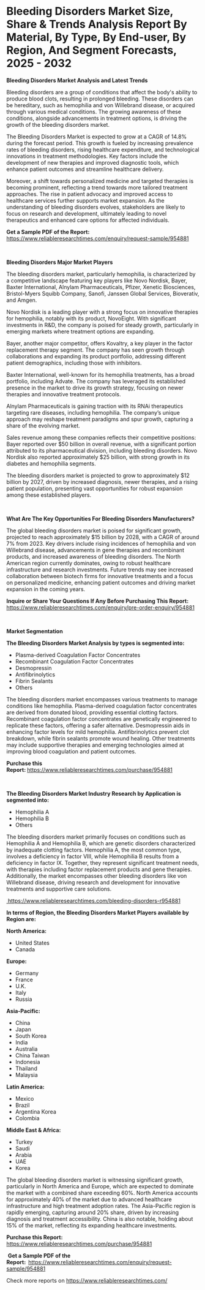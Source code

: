 <p><h1>Bleeding Disorders Market Size, Share & Trends Analysis Report By Material, By Type, By End-user, By Region, And Segment Forecasts, 2025 - 2032</h1></p><p><strong>Bleeding Disorders Market Analysis and Latest Trends</strong></p>
<p><p>Bleeding disorders are a group of conditions that affect the body's ability to produce blood clots, resulting in prolonged bleeding. These disorders can be hereditary, such as hemophilia and von Willebrand disease, or acquired through various medical conditions. The growing awareness of these conditions, alongside advancements in treatment options, is driving the growth of the bleeding disorders market.</p><p>The Bleeding Disorders Market is expected to grow at a CAGR of 14.8% during the forecast period. This growth is fueled by increasing prevalence rates of bleeding disorders, rising healthcare expenditure, and technological innovations in treatment methodologies. Key factors include the development of new therapies and improved diagnostic tools, which enhance patient outcomes and streamline healthcare delivery.</p><p>Moreover, a shift towards personalized medicine and targeted therapies is becoming prominent, reflecting a trend towards more tailored treatment approaches. The rise in patient advocacy and improved access to healthcare services further supports market expansion. As the understanding of bleeding disorders evolves, stakeholders are likely to focus on research and development, ultimately leading to novel therapeutics and enhanced care options for affected individuals.</p></p>
<p><strong>Get a Sample PDF of the Report:&nbsp;</strong> <a href="https://www.reliableresearchtimes.com/enquiry/request-sample/954881?utm_campaign=2722&utm_medium=2&utm_source=Github&utm_content=ia&utm_term=07032025&utm_id=bleeding-disorders">https://www.reliableresearchtimes.com/enquiry/request-sample/954881</a></p>
<p>&nbsp;</p>
<p><strong>Bleeding Disorders Major Market Players</strong></p>
<p><p>The bleeding disorders market, particularly hemophilia, is characterized by a competitive landscape featuring key players like Novo Nordisk, Bayer, Baxter International, Alnylam Pharmaceuticals, Pfizer, Xenetic Biosciences, Bristol-Myers Squibb Company, Sanofi, Janssen Global Services, Bioverativ, and Amgen. </p><p>Novo Nordisk is a leading player with a strong focus on innovative therapies for hemophilia, notably with its product, NovoEight. With significant investments in R&D, the company is poised for steady growth, particularly in emerging markets where treatment options are expanding. </p><p>Bayer, another major competitor, offers Kovaltry, a key player in the factor replacement therapy segment. The company has seen growth through collaborations and expanding its product portfolio, addressing different patient demographics, including those with inhibitors.</p><p>Baxter International, well-known for its hemophilia treatments, has a broad portfolio, including Advate. The company has leveraged its established presence in the market to drive its growth strategy, focusing on newer therapies and innovative treatment protocols.</p><p>Alnylam Pharmaceuticals is gaining traction with its RNAi therapeutics targeting rare diseases, including hemophilia. The company’s unique approach may reshape treatment paradigms and spur growth, capturing a share of the evolving market.</p><p>Sales revenue among these companies reflects their competitive positions: Bayer reported over $50 billion in overall revenue, with a significant portion attributed to its pharmaceutical division, including bleeding disorders. Novo Nordisk also reported approximately $25 billion, with strong growth in its diabetes and hemophilia segments.</p><p>The bleeding disorders market is projected to grow to approximately $12 billion by 2027, driven by increased diagnosis, newer therapies, and a rising patient population, presenting vast opportunities for robust expansion among these established players.</p></p>
<p>&nbsp;</p>
<p><strong>What Are The Key Opportunities For Bleeding Disorders Manufacturers?</strong></p>
<p><p>The global bleeding disorders market is poised for significant growth, projected to reach approximately $15 billion by 2028, with a CAGR of around 7% from 2023. Key drivers include rising incidences of hemophilia and von Willebrand disease, advancements in gene therapies and recombinant products, and increased awareness of bleeding disorders. The North American region currently dominates, owing to robust healthcare infrastructure and research investments. Future trends may see increased collaboration between biotech firms for innovative treatments and a focus on personalized medicine, enhancing patient outcomes and driving market expansion in the coming years.</p></p>
<p><strong>Inquire or Share Your Questions If Any Before Purchasing This Report:</strong> <a href="https://www.reliableresearchtimes.com/enquiry/pre-order-enquiry/954881?utm_campaign=2722&utm_medium=2&utm_source=Github&utm_content=ia&utm_term=07032025&utm_id=bleeding-disorders">https://www.reliableresearchtimes.com/enquiry/pre-order-enquiry/954881</a></p>
<p>&nbsp;</p>
<p><strong>Market Segmentation</strong></p>
<p><strong>The Bleeding Disorders Market Analysis by types is segmented into:</strong></p>
<p><ul><li>Plasma-derived Coagulation Factor Concentrates</li><li>Recombinant Coagulation Factor Concentrates</li><li>Desmopressin</li><li>Antifibrinolytics</li><li>Fibrin Sealants</li><li>Others</li></ul></p>
<p><p>The bleeding disorders market encompasses various treatments to manage conditions like hemophilia. Plasma-derived coagulation factor concentrates are derived from donated blood, providing essential clotting factors. Recombinant coagulation factor concentrates are genetically engineered to replicate these factors, offering a safer alternative. Desmopressin aids in enhancing factor levels for mild hemophilia. Antifibrinolytics prevent clot breakdown, while fibrin sealants promote wound healing. Other treatments may include supportive therapies and emerging technologies aimed at improving blood coagulation and patient outcomes.</p></p>
<p><strong>Purchase this Report:&nbsp;</strong><a href="https://www.reliableresearchtimes.com/purchase/954881?utm_campaign=2722&utm_medium=2&utm_source=Github&utm_content=ia&utm_term=07032025&utm_id=bleeding-disorders">https://www.reliableresearchtimes.com/purchase/954881</a></p>
<p>&nbsp;</p>
<p><strong>The Bleeding Disorders Market Industry Research by Application is segmented into:</strong></p>
<p><ul><li>Hemophilia A</li><li>Hemophilia B</li><li>Others</li></ul></p>
<p><p>The bleeding disorders market primarily focuses on conditions such as Hemophilia A and Hemophilia B, which are genetic disorders characterized by inadequate clotting factors. Hemophilia A, the most common type, involves a deficiency in factor VIII, while Hemophilia B results from a deficiency in factor IX. Together, they represent significant treatment needs, with therapies including factor replacement products and gene therapies. Additionally, the market encompasses other bleeding disorders like von Willebrand disease, driving research and development for innovative treatments and supportive care solutions.</p></p>
<p><a href="https://www.reliableresearchtimes.com/bleeding-disorders-r954881?utm_campaign=2722&utm_medium=2&utm_source=Github&utm_content=ia&utm_term=07032025&utm_id=bleeding-disorders">&nbsp;https://www.reliableresearchtimes.com/bleeding-disorders-r954881</a></p>
<p><strong>In terms of Region, the Bleeding Disorders Market Players available by Region are:</strong></p>
<p>
    <p> <strong> North America: </strong>
        <ul>
            <li>United States</li>
            <li>Canada</li>
        </ul>
        </p> 
    <p> <strong> Europe: </strong>
        <ul>
            <li>Germany</li>
            <li>France</li>
            <li>U.K.</li>
            <li>Italy</li>
            <li>Russia</li>
        </ul>
        </p> 
    <p> <strong> Asia-Pacific: </strong>
        <ul>
            <li>China</li>
            <li>Japan</li>
            <li>South Korea</li>
            <li>India</li>
            <li>Australia</li>
            <li>China Taiwan</li>
            <li>Indonesia</li>
            <li>Thailand</li>
            <li>Malaysia</li>
        </ul>
        </p> 
    <p> <strong> Latin America: </strong>
        <ul>
            <li>Mexico</li>
            <li>Brazil</li>
            <li>Argentina Korea</li>
            <li>Colombia</li>
        </ul>
        </p> 
    <p> <strong> Middle East & Africa: </strong>
        <ul>
            <li>Turkey</li>
            <li>Saudi</li>
            <li>Arabia</li>
            <li>UAE</li>
            <li>Korea</li>
        </ul>
    </p>
    </p>
<p><p>The global bleeding disorders market is witnessing significant growth, particularly in North America and Europe, which are expected to dominate the market with a combined share exceeding 60%. North America accounts for approximately 40% of the market due to advanced healthcare infrastructure and high treatment adoption rates. The Asia-Pacific region is rapidly emerging, capturing around 20% share, driven by increasing diagnosis and treatment accessibility. China is also notable, holding about 15% of the market, reflecting its expanding healthcare investments.</p></p>
<p><strong>Purchase this Report: </strong><a href="https://www.reliableresearchtimes.com/purchase/954881?utm_campaign=2722&utm_medium=2&utm_source=Github&utm_content=ia&utm_term=07032025&utm_id=bleeding-disorders">https://www.reliableresearchtimes.com/purchase/954881</a></p>
<p>&nbsp;<strong>Get a Sample PDF of the Report:&nbsp;&nbsp;</strong><a href="https://www.reliableresearchtimes.com/enquiry/request-sample/954881?utm_campaign=2722&utm_medium=2&utm_source=Github&utm_content=ia&utm_term=07032025&utm_id=bleeding-disorders">https://www.reliableresearchtimes.com/enquiry/request-sample/954881</a></p>
<p><strong></strong></p>
<p>Check more reports on <a href="https://www.reliableresearchtimes.com/?utm_campaign=2722&utm_medium=2&utm_source=Github&utm_content=ia&utm_term=07032025&utm_id=bleeding-disorders">https://www.reliableresearchtimes.com/</a></p>